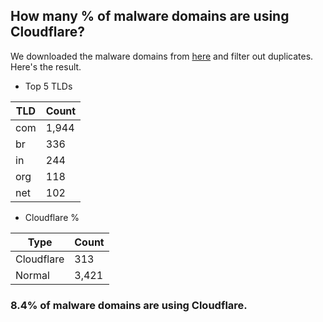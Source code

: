 ## How many % of malware domains are using Cloudflare?


We downloaded the malware domains from [here](https://urlhaus.abuse.ch) and filter out duplicates.
Here's the result.


[//]: # (start replacement)


- Top 5 TLDs

| TLD | Count |
| --- | --- |
| com | 1,944 |
| br | 336 |
| in | 244 |
| org | 118 |
| net | 102 |


- Cloudflare %

| Type | Count |
| --- | --- |
| Cloudflare | 313 |
| Normal | 3,421 |


### 8.4% of malware domains are using Cloudflare.